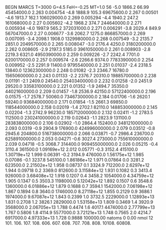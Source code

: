 BEGN
MARCS T=3000 G=4.5 FeH=-0.25 MT=1.0
                  56
-5.0 1866.2 66.99 45454000.0 2.263 0.004754 
-4.8 1888.9 105.3 69675600.0 2.267 0.00501 
-4.6 1913.7 162.1 106029000.0 2.269 0.005294 
-4.4 1940.2 247.2 161068000.0 2.27 0.005602 
-4.2 1968.2 374.7 244640000.0 2.271 0.005934 
-4.0 1997.9 565.2 372031000.0 2.271 0.006291 
-3.8 2029.4 849.9 567047000.0 2.27 0.006677 
-3.6 2062.7 1275.0 866857000.0 2.269 0.007095 
-3.4 2098.1 1908.0 1329980000.0 2.268 0.007549 
-3.2 2135.7 2851.0 2049570000.0 2.265 0.008047 
-3.0 2176.4 4250.0 3180200000.0 2.262 0.008605 
-2.9 2197.3 5185.0 3961050000.0 2.261 0.008903 
-2.8 2219.3 6321.0 4950390000.0 2.259 0.009226 
-2.7 2242.4 7701.0 6200170000.0 2.257 0.009574 
-2.6 2266.6 9374.0 7783390000.0 2.254 0.009952 
-2.5 2291.9 11400.0 9795540000.0 2.251 0.01037 
-2.4 2318.5 13840.0 12362300000.0 2.248 0.01082 
-2.3 2346.7 16780.0 15650600000.0 2.243 0.01133 
-2.2 2376.7 20310.0 19885700000.0 2.238 0.01191 
-2.1 2409.0 24540.0 25403400000.0 2.232 0.01258 
-2.0 2451.9 29520.0 33583100000.0 2.221 0.01352 
-1.9 2494.7 35350.0 44021600000.0 2.209 0.01457 
-1.8 2536.9 42150.0 57122400000.0 2.196 0.01575 
-1.7 2578.7 50060.0 73467300000.0 2.184 0.01706 
-1.6 2620.1 59240.0 93684000000.0 2.171 0.01854 
-1.5 2661.3 69850.0 118544000000.0 2.158 0.02019 
-1.4 2702.1 82110.0 148853000000.0 2.145 0.02204 
-1.3 2742.9 96230.0 185712000000.0 2.132 0.02411 
-1.2 2783.5 112500.0 230241000000.0 2.119 0.02643 
-1.1 2823.9 131100.0 283838000000.0 2.106 0.02902 
-1.0 2864.4 152400.0 348121000000.0 2.093 0.0319 
-0.9 2904.9 176900.0 424996000000.0 2.079 0.03512 
-0.8 2945.6 204800.0 516738000000.0 2.066 0.03871 
-0.7 2986.4 236700.0 625891000000.0 2.053 0.04271 
-0.6 3027.4 273000.0 755610000000.0 2.039 0.04718 
-0.5 3068.7 314400.0 909455000000.0 2.026 0.05215 
-0.4 3110.4 361500.0 1.09169e+12 2.012 0.05771 
-0.3 3152.4 415100.0 1.30719e+12 1.999 0.06391 
-0.2 3194.9 476000.0 1.56175e+12 1.985 0.07086 
-0.1 3237.8 545100.0 1.86186e+12 1.971 0.07864 
0.0 3281.2 623500.0 2.21502e+12 1.958 0.08737 
0.1 3324.9 712200.0 2.6297e+12 1.944 0.09718 
0.2 3369.0 812600.0 3.11584e+12 1.931 0.1082 
0.3 3413.4 926000.0 3.68408e+12 1.918 0.1207 
0.4 3458.2 1054000.0 4.34759e+12 1.905 0.1347 
0.5 3503.3 1198000.0 5.12042e+12 1.892 0.1507 
0.6 3548.6 1360000.0 6.01886e+12 1.879 0.1688 
0.7 3594.1 1542000.0 7.06198e+12 1.867 0.1894 
0.8 3640.0 1746000.0 8.27118e+12 1.855 0.2129 
0.9 3686.1 1974000.0 9.67087e+12 1.843 0.2399 
1.0 3732.5 2229000.0 1.12893e+13 1.831 0.2708 
1.2 3826.1 2829000.0 1.53158e+13 1.809 0.3469 
1.4 3920.9 3568000.0 2.06705e+13 1.788 0.4474 
1.6 4017.1 4474000.0 2.77799e+13 1.767 0.5806 
1.8 4114.9 5577000.0 3.72121e+13 1.748 0.7565 
2.0 4214.7 6917000.0 4.97333e+13 1.728 0.9888 
100000.00
natoms              0      0.00
nmol          12
          101.         106.       107.      108.         606.        607.        608.
          707.         708.       808.    10108.       60808.
